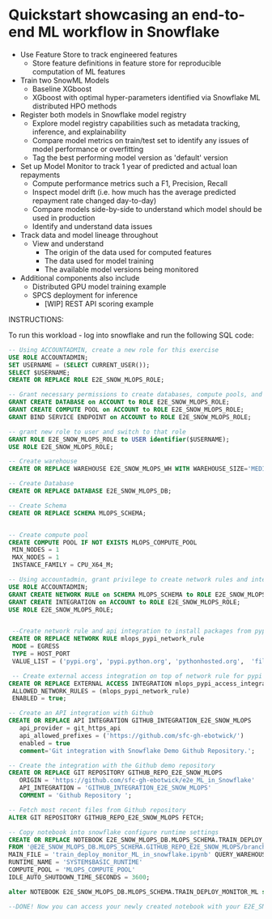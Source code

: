 # Quickstart showcasing an end-to-end ML workflow in Snowflake
 - Use Feature Store to track engineered features
     - Store feature definitions in feature store for reproducible computation of ML features
 - Train two SnowML Models
     - Baseline XGboost
     - XGboost with optimal hyper-parameters identified via Snowflake ML distributed HPO methods
 - Register both models in Snowflake model registry
     - Explore model registry capabilities such as metadata tracking, inference, and explainability
     - Compare model metrics on train/test set to identify any issues of model performance or overfitting
     - Tag the best performing model version as 'default' version
 - Set up Model Monitor to track 1 year of predicted and actual loan repayments
     - Compute performance metrics such a F1, Precision, Recall
     - Inspect model drift (i.e. how much has the average predicted repayment rate changed day-to-day)
     - Compare models side-by-side to understand which model should be used in production
     - Identify and understand data issues
 - Track data and model lineage throughout
     - View and understand
       - The origin of the data used for computed features
       - The data used for model training
       - The available model versions being monitored
 - Additional components also include
     - Distributed GPU model training example
     - SPCS deployment for inference
         - [WIP] REST API scoring example 
 
 
 INSTRUCTIONS:
 
 To run this workload - log into snowflake and run the following SQL code:
 
 ```sql
-- Using ACCOUNTADMIN, create a new role for this exercise 
USE ROLE ACCOUNTADMIN;
SET USERNAME = (SELECT CURRENT_USER());
SELECT $USERNAME;
CREATE OR REPLACE ROLE E2E_SNOW_MLOPS_ROLE;

-- Grant necessary permissions to create databases, compute pools, and service endpoints to new role
GRANT CREATE DATABASE on ACCOUNT to ROLE E2E_SNOW_MLOPS_ROLE; 
GRANT CREATE COMPUTE POOL on ACCOUNT to ROLE E2E_SNOW_MLOPS_ROLE;
GRANT BIND SERVICE ENDPOINT on ACCOUNT to ROLE E2E_SNOW_MLOPS_ROLE;

-- grant new role to user and switch to that role
GRANT ROLE E2E_SNOW_MLOPS_ROLE to USER identifier($USERNAME);
USE ROLE E2E_SNOW_MLOPS_ROLE;

-- Create warehouse
CREATE OR REPLACE WAREHOUSE E2E_SNOW_MLOPS_WH WITH WAREHOUSE_SIZE='MEDIUM';

-- Create Database 
CREATE OR REPLACE DATABASE E2E_SNOW_MLOPS_DB;

-- Create Schema
CREATE OR REPLACE SCHEMA MLOPS_SCHEMA;


-- Create compute pool
CREATE COMPUTE POOL IF NOT EXISTS MLOPS_COMPUTE_POOL 
  MIN_NODES = 1
  MAX_NODES = 1
  INSTANCE_FAMILY = CPU_X64_M;

-- Using accountadmin, grant privilege to create network rules and integrations on newly created db
USE ROLE ACCOUNTADMIN;
GRANT CREATE NETWORK RULE on SCHEMA MLOPS_SCHEMA to ROLE E2E_SNOW_MLOPS_ROLE;
GRANT CREATE INTEGRATION on ACCOUNT to ROLE E2E_SNOW_MLOPS_ROLE;
USE ROLE E2E_SNOW_MLOPS_ROLE;


  --Create network rule and api integration to install packages from pypi
CREATE OR REPLACE NETWORK RULE mlops_pypi_network_rule
  MODE = EGRESS
  TYPE = HOST_PORT
  VALUE_LIST = ('pypi.org', 'pypi.python.org', 'pythonhosted.org',  'files.pythonhosted.org');

  -- Create external access integration on top of network rule for pypi access
CREATE OR REPLACE EXTERNAL ACCESS INTEGRATION mlops_pypi_access_integration
  ALLOWED_NETWORK_RULES = (mlops_pypi_network_rule)
  ENABLED = true;

-- Create an API integration with Github
CREATE OR REPLACE API INTEGRATION GITHUB_INTEGRATION_E2E_SNOW_MLOPS
    api_provider = git_https_api
    api_allowed_prefixes = ('https://github.com/sfc-gh-ebotwick/')
    enabled = true
    comment='Git integration with Snowflake Demo Github Repository.';

-- Create the integration with the Github demo repository
CREATE OR REPLACE GIT REPOSITORY GITHUB_REPO_E2E_SNOW_MLOPS
	ORIGIN = 'https://github.com/sfc-gh-ebotwick/e2e_ML_in_Snowflake' 
	API_INTEGRATION = 'GITHUB_INTEGRATION_E2E_SNOW_MLOPS' 
	COMMENT = 'Github Repository ';

-- Fetch most recent files from Github repository
ALTER GIT REPOSITORY GITHUB_REPO_E2E_SNOW_MLOPS FETCH;

-- Copy notebook into snowflake configure runtime settings
CREATE OR REPLACE NOTEBOOK E2E_SNOW_MLOPS_DB.MLOPS_SCHEMA.TRAIN_DEPLOY_MONITOR_ML
FROM '@E2E_SNOW_MLOPS_DB.MLOPS_SCHEMA.GITHUB_REPO_E2E_SNOW_MLOPS/branches/main/' 
MAIN_FILE = 'train_deploy_monitor_ML_in_snowflake.ipynb' QUERY_WAREHOUSE = E2E_SNOW_MLOPS_WH
RUNTIME_NAME = 'SYSTEM$BASIC_RUNTIME' 
COMPUTE_POOL = 'MLOPS_COMPUTE_POOL'
IDLE_AUTO_SHUTDOWN_TIME_SECONDS = 3600;

alter NOTEBOOK E2E_SNOW_MLOPS_DB.MLOPS_SCHEMA.TRAIN_DEPLOY_MONITOR_ML set EXTERNAL_ACCESS_INTEGRATIONS = ( 'mlops_pypi_access_integration' )

--DONE! Now you can access your newly created notebook with your E2E_SNOW_MLOPS_ROLE and run through the end-to-end workflow!
 ```
